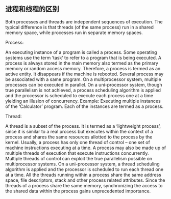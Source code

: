 
## 进程和线程的区别
Both processes and threads are independent sequences of execution. The typical difference is that threads (of the same process) run in a shared memory space, while processes run in separate memory spaces.

Process:

An executing instance of a program is called a process.
Some operating systems use the term ‘task‘ to refer to a program that is being executed.
A process is always stored in the main memory also termed as the primary memory or random access memory.
Therefore, a process is termed as an active entity. It disappears if the machine is rebooted.
Several process may be associated with a same program.
On a multiprocessor system, multiple processes can be executed in parallel.
On a uni-processor system, though true parallelism is not achieved, a process scheduling algorithm is applied and the processor is scheduled to execute each process one at a time yielding an illusion of concurrency.
Example: Executing multiple instances of the ‘Calculator’ program. Each of the instances are termed as a process.

Thread:

A thread is a subset of the process.
It is termed as a ‘lightweight process’, since it is similar to a real process but executes within the context of a process and shares the same resources allotted to the process by the kernel.
Usually, a process has only one thread of control – one set of machine instructions executing at a time.
A process may also be made up of multiple threads of execution that execute instructions concurrently.
Multiple threads of control can exploit the true parallelism possible on multiprocessor systems.
On a uni-processor system, a thread scheduling algorithm is applied and the processor is scheduled to run each thread one at a time.
All the threads running within a process share the same address space, file descriptors, stack and other process related attributes.
Since the threads of a process share the same memory, synchronizing the access to the shared data within the process gains unprecedented importance.